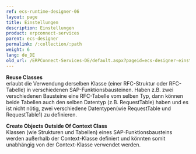 ```yaml
---
ref: ecs-runtime-designer-06
layout: page
title: Einstellungen
description: Einstellungen
product: erpconnect-services
parent: ecs-designer
permalink: /:collection/:path
weight: 6
lang: de_DE
old_url: /ERPConnect-Services-DE/default.aspx?pageid=ecs-designer-einstellungen
---
```


**Reuse Classes** <br>
erlaubt die Verwendung derselben Klasse (einer RFC-Struktur oder RFC-Tabelle) in verschiedenen SAP-Funktionsbausteinen. Haben z.B. zwei verschiedenen Bausteine eine RFC-Tabelle vom selben Typ, dann können beide Tabellen auch den selben Datentyp (z.B. RequestTable) haben und es ist nicht nötig, zwei verschiedene Datentypen(wie RequestTable und RequestTable1) zu definieren.

**Create Objects Outside Of Context Class** <br>
Klassen (wie Strukturen und Tabellen) eines SAP-Funktionsbausteins werden außerhalb der Context-Klasse definiert und könnten somit unabhängig von der Context-Klasse verwendet werden. 

